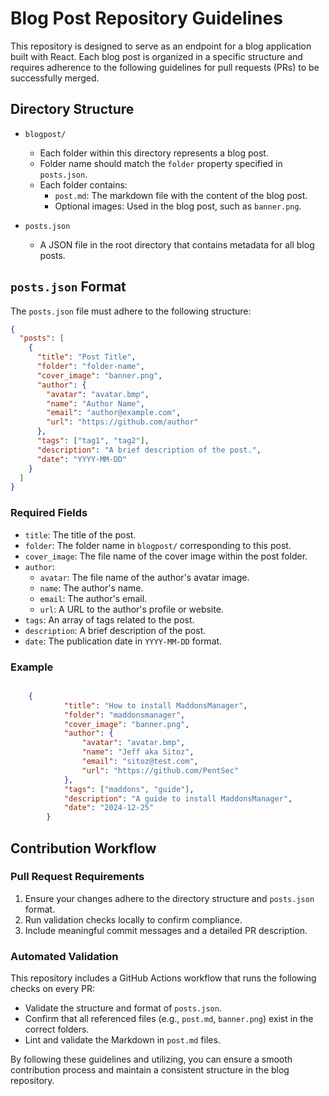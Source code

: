 # Blog Post Repository Guidelines

This repository is designed to serve as an endpoint for a blog application built with React. Each blog post is organized in a specific structure and requires adherence to the following guidelines for pull requests (PRs) to be successfully merged.

## Directory Structure

- `blogpost/`
  - Each folder within this directory represents a blog post.
  - Folder name should match the `folder` property specified in `posts.json`.
  - Each folder contains:
    - `post.md`: The markdown file with the content of the blog post.
    - Optional images: Used in the blog post, such as `banner.png`.

- `posts.json`
  - A JSON file in the root directory that contains metadata for all blog posts.

## `posts.json` Format

The `posts.json` file must adhere to the following structure:

```json
{
  "posts": [
    {
      "title": "Post Title",
      "folder": "folder-name",
      "cover_image": "banner.png",
      "author": {
        "avatar": "avatar.bmp",
        "name": "Author Name",
        "email": "author@example.com",
        "url": "https://github.com/author"
      },
      "tags": ["tag1", "tag2"],
      "description": "A brief description of the post.",
      "date": "YYYY-MM-DD"
    }
  ]
}
```

### Required Fields
- `title`: The title of the post.
- `folder`: The folder name in `blogpost/` corresponding to this post.
- `cover_image`: The file name of the cover image within the post folder.
- `author`:
  - `avatar`: The file name of the author's avatar image.
  - `name`: The author's name.
  - `email`: The author's email.
  - `url`: A URL to the author's profile or website.
- `tags`: An array of tags related to the post.
- `description`: A brief description of the post.
- `date`: The publication date in `YYYY-MM-DD` format.

### Example

```json

    {
            "title": "How to install MaddonsManager",
            "folder": "maddonsmanager",
            "cover_image": "banner.png",
            "author": {
                "avatar": "avatar.bmp",
                "name": "Jeff aka Sitoz",
                "email": "sitoz@test.com",
                "url": "https://github.com/PentSec"
            },
            "tags": ["maddons", "guide"],
            "description": "A guide to install MaddonsManager",
            "date": "2024-12-25"
        }

```

## Contribution Workflow

### Pull Request Requirements
1. Ensure your changes adhere to the directory structure and `posts.json` format.
2. Run validation checks locally to confirm compliance.
3. Include meaningful commit messages and a detailed PR description.

### Automated Validation
This repository includes a GitHub Actions workflow that runs the following checks on every PR:
- Validate the structure and format of `posts.json`.
- Confirm that all referenced files (e.g., `post.md`, `banner.png`) exist in the correct folders.
- Lint and validate the Markdown in `post.md` files.

By following these guidelines and utilizing, you can ensure a smooth contribution process and maintain a consistent structure in the blog repository.

